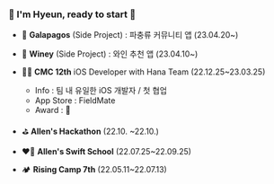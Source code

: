 ### 💫 I'm Hyeun, ready to start 
* 🦎 **Galapagos** (Side Project) : 파충류 커뮤니티 앱 (23.04.20~)
* 🍷 **Winey** (Side Project) : 와인 추천 앱 (23.04.10~)
* 👩‍💻 **CMC 12th** iOS Developer with Hana Team (22.12.25~23.03.25)
  * Info : 팀 내 유일한 iOS 개발자 / 첫 협업
  * App Store : FieldMate
  * Award : 🥉
* ⛳️ **Allen's Hackathon** (22.10. ~22.10.)

* ❤️‍🔥 **Allen's Swift School** (22.07.25~22.09.25)


* 🏕️ **Rising Camp 7th** (22.05.11~22.07.13)
